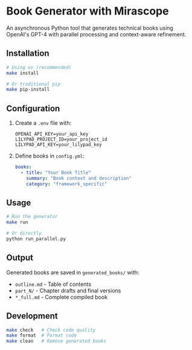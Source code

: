 # Book Generator with Mirascope

An asynchronous Python tool that generates technical books using OpenAI's GPT-4 with parallel processing and
context-aware refinement.

## Installation

```bash
# Using uv (recommended)
make install

# Or traditional pip
make pip-install
```

## Configuration

1. Create a `.env` file with:
   ```
   OPENAI_API_KEY=your_api_key
   LILYPAD_PROJECT_ID=your_project_id
   LILYPAD_API_KEY=your_lilypad_key
   ```

2. Define books in `config.yml`:
   ```yaml
   books:
     - title: "Your Book Title"
       summary: "Book context and description"
       category: "framework_specific"
   ```

## Usage

```bash
# Run the generator
make run

# Or directly
python run_parallel.py
```

## Output

Generated books are saved in `generated_books/` with:

- `outline.md` - Table of contents
- `part_N/` - Chapter drafts and final versions
- `*_full.md` - Complete compiled book

## Development

```bash
make check   # Check code quality
make format  # Format code
make clean   # Remove generated books
```